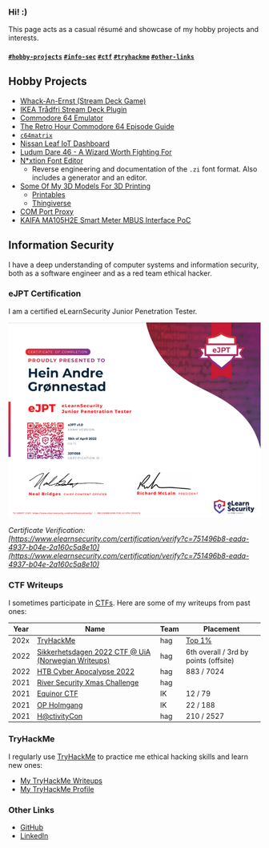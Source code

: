 ### Hi! :)

This page acts as a casual résumé and showcase of my hobby projects and interests.

#### [`#hobby-projects`](#hobby-projects) [`#info-sec`](#information-security) [`#ctf`](#ctf-writeups) [`#tryhackme`](#tryhackme) [`#other-links`](#other-links)


## Hobby Projects

- [Whack-An-Ernst (Stream Deck Game)](streamdeck-whack-an-ernst)
- [IKEA Trådfri Stream Deck Plugin](streamdeck-tradfri)
- [Commodore 64 Emulator](retro-computing)
- [The Retro Hour Commodore 64 Episode Guide](c64-retro-hour)
- [`c64matrix`](c64matrix)
- [Nissan Leaf IoT Dashboard](leaf-display)
- [Ludum Dare 46 - A Wizard Worth Fighting For](https://github.com/hagronnestad/LD46)
- [N*xtion Font Editor](https://github.com/hagronnestad/nextion-font-editor)
  - Reverse engineering and documentation of the `.zi` font format. Also includes a generator and an editor.
- [Some Of My 3D Models For 3D Printing](https://github.com/hagronnestad/3d-print-models)
  - [Printables](https://www.printables.com/social/247057-hag/about)
  - [Thingiverse](https://www.thingiverse.com/heinandre/designs)
- [COM Port Proxy](com-port-proxy)
- [KAIFA MA105H2E Smart Meter MBUS Interface PoC](mbus-han-kaifa)


## Information Security

I have a deep understanding of computer systems and information security, both as a software engineer and as a red team ethical hacker.


### eJPT Certification

I am a certified eLearnSecurity Junior Penetration Tester. 

![](./img/ejpt.png)

*Certificate Verification: [https://www.elearnsecurity.com/certification/verify?c=751496b8-eada-4937-b04e-2a160c5a8e10](https://www.elearnsecurity.com/certification/verify?c=751496b8-eada-4937-b04e-2a160c5a8e10)*


### CTF Writeups

I sometimes participate in [CTFs](https://en.wikipedia.org/wiki/Capture_the_flag_(cybersecurity)). Here are some of my writeups from past ones:

| Year | Name                                                                                         | Team | Placement                             |
|------|----------------------------------------------------------------------------------------------|------|---------------------------------------|
| 202x | [TryHackMe](https://heinandre.no/ctf-thm-public/)                                            | hag  | [Top 1%](https://tryhackme.com/p/hag) |
| 2022 | [Sikkerhetsdagen 2022 CTF @ UiA (Norwegian Writeups)](https://heinandre.no/ctf-uia-no-2022/) | hag  | 6th overall / 3rd by points (offsite) |
| 2022 | [HTB Cyber Apocalypse 2022](https://heinandre.no/htb-cyber-apocalypse-2022/)                 | hag  | 883 / 7024                            |
| 2021 | [River Security Xmas Challenge](https://github.com/hagronnestad/ctf-rsxc-2021)               | hag  |                                       |
| 2021 | [Equinor CTF](https://github.com/hagronnestad/ctf-equinor-21)                                | IK   | 12 / 79                               |
| 2021 | [OP Holmgang](https://github.com/hagronnestad/ctf-op-holmgang)                               | IK   | 22 / 188                              |
| 2021 | [H@ctivityCon](https://github.com/hagronnestad/ctf-hacktivitycon-2021)                       | hag  | 210 / 2527                            |


### TryHackMe

I regularly use [TryHackMe](https://tryhackme.com/) to practice me ethical hacking skills and learn new ones:

- [My TryHackMe Writeups](ctf-thm-public)
- [My TryHackMe Profile](https://tryhackme.com/p/hag)


### Other Links

- [GitHub](https://github.com/hagronnestad/)
- [LinkedIn](https://www.linkedin.com/in/heinandre/)
